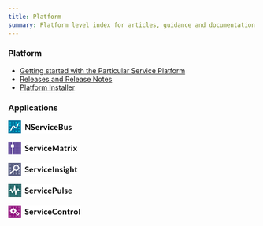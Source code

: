 ```yaml
---
title: Platform
summary: Platform level index for articles, guidance and documentation
---
```


### Platform

- [Getting started with the Particular Service Platform](getting-started-with-particular-service-platform.md)
- [Releases and Release Notes](release-notes.md)
- [Platform Installer](installer)

### Applications


[![NServiceBus article index](images/nservicebus-logo.png)](/nservicebus)

[![ServiceMatrix article index](images/servicematrix-logo.png)](/servicematrix)

[![ServiceInsight article index](images/serviceinsight-logo.png)](/serviceinsight)

[![ServicePulse article index](images/servicepulse-logo.png)](/servicepulse)

[![ServiceControl article index](images/servicecontrol-logo.png)](/servicecontrol)